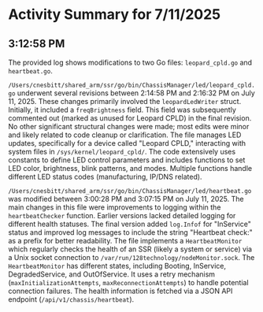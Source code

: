 # Activity Summary for 7/11/2025

## 3:12:58 PM
The provided log shows modifications to two Go files: `leopard_cpld.go` and `heartbeat.go`.

`/Users/cnesbitt/shared_arm/ssr/go/bin/ChassisManager/led/leopard_cpld.go` underwent several revisions between 2:14:58 PM and 2:16:32 PM on July 11, 2025.  These changes primarily involved the `leopardLedWriter` struct.  Initially, it included a `freqBrightness` field.  This field was subsequently commented out (marked as unused for Leopard CPLD) in the final revision. No other significant structural changes were made; most edits were minor and likely related to code cleanup or clarification. The file manages LED updates, specifically for a device called "Leopard CPLD," interacting with system files in `/sys/kernel/leopard_cpld/`.  The code extensively uses constants to define LED control parameters and includes functions to set LED color, brightness, blink patterns, and modes.  Multiple functions handle different LED status codes (manufacturing, IP/DNS related).

`/Users/cnesbitt/shared_arm/ssr/go/bin/ChassisManager/led/heartbeat.go` was modified between 3:00:28 PM and 3:07:15 PM on July 11, 2025. The main changes in this file were improvements to logging within the `heartbeatChecker` function. Earlier versions lacked detailed logging for different health statuses.  The final version added `log.Infof` for "InService" status and improved log messages to include the string "Heartbeat check:" as a prefix for better readability. The file implements a `HeartbeatMonitor` which regularly checks the health of an SSR (likely a system or service) via a Unix socket connection to `/var/run/128technology/nodeMonitor.sock`. The `HeartbeatMonitor` has different states, including Booting, InService, DegradedService, and OutOfService.  It uses a retry mechanism (`maxInitializationAttempts`, `maxReconnectionAttempts`) to handle potential connection failures.  The health information is fetched via a JSON API endpoint (`/api/v1/chassis/heartbeat`).
